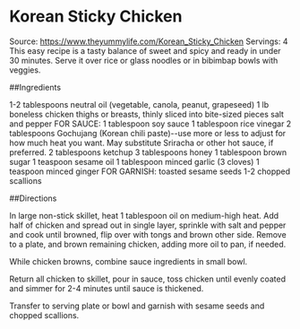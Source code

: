 # Korean Sticky Chicken              

Source: https://www.theyummylife.com/Korean_Sticky_Chicken
Servings: 4
This easy recipe is a tasty balance of sweet and spicy and ready in under 30 minutes. Serve it over rice or glass noodles or in bibimbap bowls with veggies.

##Ingredients

1-2 tablespoons neutral oil (vegetable, canola, peanut, grapeseed)
1 lb boneless chicken thighs or breasts, thinly sliced into bite-sized pieces
salt and pepper
FOR SAUCE:
1 tablespoon soy sauce
1 tablespoon rice vinegar
2 tablespoons Gochujang (Korean chili paste)--use more or less to adjust for how much heat you want. May substitute Sriracha or other hot sauce, if preferred.
2 tablespoons ketchup
3 tablespoons honey
1 tablespoon brown sugar
1 teaspoon sesame oil
1 tablespoon minced garlic (3 cloves)
1 teaspoon minced ginger
FOR GARNISH:
toasted sesame seeds
1-2 chopped scallions

##Directions

In large non-stick skillet, heat 1 tablespoon oil on medium-high heat. Add half of chicken and spread out in single layer, sprinkle with salt and pepper and cook until browned, flip over with tongs and brown other side. Remove to a plate, and brown remaining chicken, adding more oil to pan, if needed.

While chicken browns, combine sauce ingredients in small bowl.

Return all chicken to skillet, pour in sauce, toss chicken until evenly coated and simmer for 2-4 minutes until sauce is thickened.

Transfer to serving plate or bowl and garnish with sesame seeds and chopped scallions.

